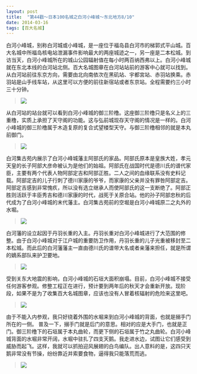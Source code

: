 ```yaml
---
layout: post
title:  "第44戳～日本100名城之白河小峰城～东北地方8/10"
date: 2014-03-16
tags: [百大名城]
---
```


白河小峰城，别称白河城或小峰城，是一座位于福岛县白河市的梯郭式平山城。百大名城中所福岛核电站泄漏事件影响最大的两座城迹之一，另一座是二本松城。到访当天，白河小峰城所在的城山公园辐射值在每小时两百纳西弗以上。白河小峰城就在东北本线的白河站北侧。百大名城图章在白河站站前的游客中心就可以找到。从白河站前往东京方向，需要由北向南依次在黑矶站、宇都宮站、赤羽站换乘。赤羽站是山手线车站，从这里可以方便的前往新宿站或者东京站。全程需要约三小时三十分钟。

> <img src="{{ site.baseurl }}/assets/oshiro/013/kominejou-001.jpg">

从白河站的站台就可以看到白河小峰城的御三阶橹。这座御三阶橹只是名义上的三重橹，实质上承担了天守阁的功能。这与弘前城现存天守阁的情况是一样的。白河小峰城的御三阶橹属于木造复原的复合式望楼型天守。与御三阶橹相邻的就是本丸前御门。

> <img src="{{ site.baseurl }}/assets/oshiro/013/kominejou-002.jpg">

白河集古苑内展示了白河小峰城藩主阿部氏的家品。阿部氏原本是皇族大姓，孝元天皇的长子阿部大彦命被认为是他们的始祖。阿部氏在战国时代是德川氏的谱代家臣，主要有两个代表人物阿部定吉和阿部正胜。二人之间的血缘联系没有史料记载。阿部定吉的儿子行刺了德川家康的爷爷，而家康的父亲并没有罪咎阿部定吉。阿部定吉感到非常愧疚，所以没有选立继承人而使阿部氏的这一支断绝了。阿部正胜则活跃于丰臣秀吉和德川家康的时代，战死于关原合站。他的孙子阿部忠秋的后代成为了白河小峰城的末代藩主。白河集古苑前的空堀是白河小峰城原二之丸外的水堀。

> <img src="{{ site.baseurl }}/assets/oshiro/013/kominejou-003.jpg">

白河藩的设立起因于丹羽长重的入主。丹羽长重对白河小峰城进行了大范围的修整。由于白河小峰城对于江户城的重要防卫作用，丹羽长重的儿子光重被移封至二本松城。而此后的白河藩藩主一直由德川氏的谱带大名或者亲藩来担任，就是所谓的嫡系部队来护卫要地。

> <img src="{{ site.baseurl }}/assets/oshiro/013/kominejou-004.jpg">

受到关东大地震的影响，白河小峰城的石垣大面积崩塌。目前，白河小峰城不接受任何游客参观。修整工程正在进行，预计要到两年后的秋天才会重新开放。现阶段，如果不是为了收集百大名城图章，应该也没有人冒着核辐射的危险来这里吧。

> <img src="{{ site.baseurl }}/assets/oshiro/013/kominejou-005.jpg">

由于不能入内参观，我只好绕着外围的水堀来到白河小峰城的背面，也就是搦手门所在的一侧。 普及一下，搦手门就是后门的意思。相对的应是大手门，也就是正门。御三阶橹下的石垣属于本丸曲轮，而更下侧的石垣属于竹之丸曲轮。白河小峰城背面的水堀非常开阔，水堀中驻扎了四支天鹅。我走进水边，试图让它们感受到威胁而起飞。这样，我就可以抓拍迎风展翅的白鸟编队。出人意料的是，这四只天鹅非常没有节操，纷纷靠近并索要食物，逼得我只能落荒而逃。

> <img src="{{ site.baseurl }}/assets/oshiro/013/kominejou-006.jpg">
